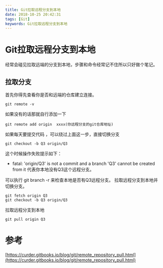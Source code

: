 ```yaml
---
title: Git拉取远程分支到本地
date: 2018-10-25 20:42:31
tags: [Git]
keywords: Git拉取远程分支到本地
---
```

# Git拉取远程分支到本地
经常会碰见拉取远端的分支到本地，步骤和命令经常记不住所以只好做个笔记。
<!--more-->

## 拉取分支
首先你得先查看你是否和远端的仓库建立连接。
```
git remote -v
```
如果没有的话那就自行添加一下
```
git remote add origin  xxxx(你远程分支的git仓库地址)
```
如果每天要提交代码 ，可以绕过上面这一步，直接切换分支
```
git checkout -b Q3 origin/Q3
```
这个时候操作失败提示如下：
- fatal: 'origin/Q3' is not a commit and a branch 'Q3' cannot be created from it
代表你本地没有Q3这个远程分支。

可以执行 git branch -r 来检查本地是否有Q3远程分支。
拉取远程分支到本地并切换分支。
```
git fetch origin Q3
git checkout -b Q3 origin/Q3
```
拉取远程分支到本地
```
git pull origin Q3
```

# 参考
[https://curder.gitbooks.io/blog/git/remote_repository_pull.html](https://curder.gitbooks.io/blog/git/remote_repository_pull.html)